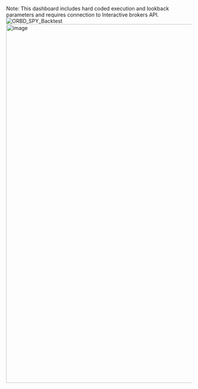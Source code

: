 Note: This dashboard includes hard coded execution and lookback parameters and requires connection to Interactive brokers API.
![ORBD_SPY_Backtest](https://github.com/user-attachments/assets/2db67eb0-64dc-4a0e-bbeb-f38549333c7c)
<img width="916" height="974" alt="image" src="https://github.com/user-attachments/assets/d4654b95-11d8-437e-b2db-14e9cc21a684" />
